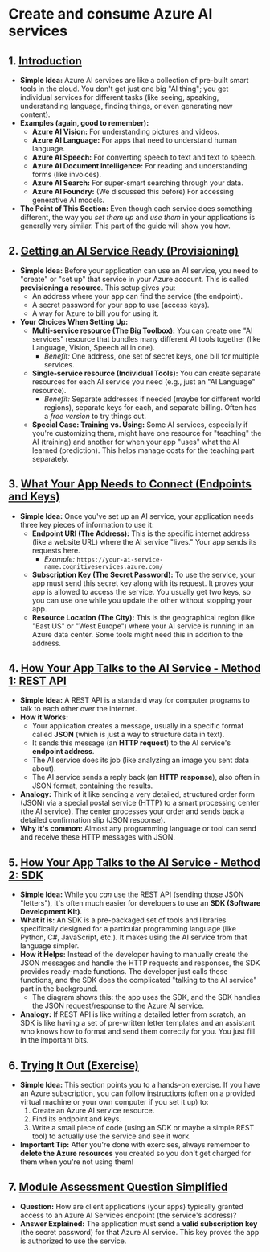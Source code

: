 # Create and consume Azure AI services

## 1. [Introduction](https://learn.microsoft.com/en-us/training/modules/create-manage-ai-services/1-introduction)

*   **Simple Idea:** Azure AI services are like a collection of pre-built smart tools in the cloud. You don't get just one big "AI thing"; you get individual services for different tasks (like seeing, speaking, understanding language, finding things, or even generating new content).
*   **Examples (again, good to remember):**
    *   **Azure AI Vision:** For understanding pictures and videos.
    *   **Azure AI Language:** For apps that need to understand human language.
    *   **Azure AI Speech:** For converting speech to text and text to speech.
    *   **Azure AI Document Intelligence:** For reading and understanding forms (like invoices).
    *   **Azure AI Search:** For super-smart searching through your data.
    *   **Azure AI Foundry:** (We discussed this before) For accessing generative AI models.
*   **The Point of This Section:** Even though each service does something different, the way you *set them up* and *use them* in your applications is generally very similar. This part of the guide will show you how.

## 2. [Getting an AI Service Ready (Provisioning)](https://learn.microsoft.com/en-us/training/modules/create-manage-ai-services/2-create-ai-service-resource)

*   **Simple Idea:** Before your application can use an AI service, you need to "create" or "set up" that service in your Azure account. This is called **provisioning a resource**. This setup gives you:
    *   An address where your app can find the service (the endpoint).
    *   A secret password for your app to use (access keys).
    *   A way for Azure to bill you for using it.
*   **Your Choices When Setting Up:**
    *   **Multi-service resource (The Big Toolbox):** You can create one "AI services" resource that bundles many different AI tools together (like Language, Vision, Speech all in one).
        *   *Benefit:* One address, one set of secret keys, one bill for multiple services.
    *   **Single-service resource (Individual Tools):** You can create separate resources for each AI service you need (e.g., just an "AI Language" resource).
        *   *Benefit:* Separate addresses if needed (maybe for different world regions), separate keys for each, and separate billing. Often has a *free version* to try things out.
    *   **Special Case: Training vs. Using:** Some AI services, especially if you're customizing them, might have one resource for "teaching" the AI (training) and another for when your app "uses" what the AI learned (prediction). This helps manage costs for the teaching part separately.

## 3. [What Your App Needs to Connect (Endpoints and Keys)](https://learn.microsoft.com/en-us/training/modules/create-manage-ai-services/3-identify-keys-endpoints)

*   **Simple Idea:** Once you've set up an AI service, your application needs three key pieces of information to use it:
    *   **Endpoint URI (The Address):** This is the specific internet address (like a website URL) where the AI service "lives." Your app sends its requests here.
        *   *Example:* `https://your-ai-service-name.cognitiveservices.azure.com/`
    *   **Subscription Key (The Secret Password):** To use the service, your app must send this secret key along with its request. It proves your app is allowed to access the service. You usually get two keys, so you can use one while you update the other without stopping your app.
    *   **Resource Location (The City):** This is the geographical region (like "East US" or "West Europe") where your AI service is running in an Azure data center. Some tools might need this in addition to the address.

## 4. [How Your App Talks to the AI Service - Method 1: REST API](https://learn.microsoft.com/en-us/training/modules/create-manage-ai-services/4-use-rest)

*   **Simple Idea:** A REST API is a standard way for computer programs to talk to each other over the internet.
*   **How it Works:**
    *   Your application creates a message, usually in a specific format called **JSON** (which is just a way to structure data in text).
    *   It sends this message (an **HTTP request**) to the AI service's **endpoint address**.
    *   The AI service does its job (like analyzing an image you sent data about).
    *   The AI service sends a reply back (an **HTTP response**), also often in JSON format, containing the results.
*   **Analogy:** Think of it like sending a very detailed, structured order form (JSON) via a special postal service (HTTP) to a smart processing center (the AI service). The center processes your order and sends back a detailed confirmation slip (JSON response).
*   **Why it's common:** Almost any programming language or tool can send and receive these HTTP messages with JSON.

## 5. [How Your App Talks to the AI Service - Method 2: SDK](https://learn.microsoft.com/en-us/training/modules/create-manage-ai-services/5-use-sdk)

*   **Simple Idea:** While you *can* use the REST API (sending those JSON "letters"), it's often much easier for developers to use an **SDK (Software Development Kit)**.
*   **What it is:** An SDK is a pre-packaged set of tools and libraries specifically designed for a particular programming language (like Python, C#, JavaScript, etc.). It makes using the AI service from that language simpler.
*   **How it Helps:** Instead of the developer having to manually create the JSON messages and handle the HTTP requests and responses, the SDK provides ready-made functions. The developer just calls these functions, and the SDK does the complicated "talking to the AI service" part in the background.
    *   The diagram shows this: the app uses the SDK, and the SDK handles the JSON request/response to the Azure AI service.
*   **Analogy:** If REST API is like writing a detailed letter from scratch, an SDK is like having a set of pre-written letter templates and an assistant who knows how to format and send them correctly for you. You just fill in the important bits.

## 6. [Trying It Out (Exercise)](https://learn.microsoft.com/en-us/training/modules/create-manage-ai-services/5a-exercise-ai-services)

*   **Simple Idea:** This section points you to a hands-on exercise. If you have an Azure subscription, you can follow instructions (often on a provided virtual machine or your own computer if you set it up) to:
    1.  Create an Azure AI service resource.
    2.  Find its endpoint and keys.
    3.  Write a small piece of code (using an SDK or maybe a simple REST tool) to actually use the service and see it work.
*   **Important Tip:** After you're done with exercises, always remember to **delete the Azure resources** you created so you don't get charged for them when you're not using them!

## 7. [Module Assessment Question Simplified](https://learn.microsoft.com/en-us/training/modules/create-manage-ai-services/6-knowledge-check)

*   **Question:** How are client applications (your apps) typically granted access to an Azure AI Services endpoint (the service's address)?
*   **Answer Explained:** The application must send a **valid subscription key** (the secret password) for that Azure AI service. This key proves the app is authorized to use the service.

